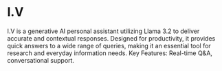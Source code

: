 # I.V
I.V is a generative AI personal assistant utilizing Llama 3.2 to deliver accurate and contextual responses. Designed for productivity, it provides quick answers to a wide range of queries, making it an essential tool for research and everyday information needs.  Key Features: Real-time Q&amp;A, conversational support.

